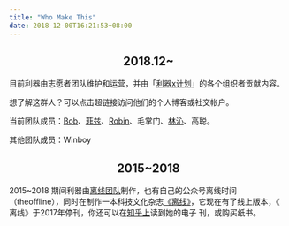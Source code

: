 ```yaml
---
title: "Who Make This"
date: 2018-12-00T16:21:53+08:00
---
```


<h2 style="text-align: center;"><strong>2018.12~</strong></h2>
目前利器由志愿者团队维护和运营，并由「<a href="https://liqi.io/x">利器x计划</a>」的各个组织者贡献内容。

想了解这群人？可以点击超链接访问他们的个人博客或社交帐户。

当前团队成员：<a href="https://twitter.com/fm100" target="_blank">Bob</a>、<a href="https://lisan.io/" target="_blank">菲兹</a>、<a href="https://dbarobin.com/" target="_blank">Robin</a>、毛掌门、<a href="https://twitter.com/Underwaternya" target="_blank">林沁</a>、高聪。

其他团队成员：Winboy
<h2 style="text-align: center;"><strong>2015~2018</strong></h2>
2015~2018 期间利器由<a href="https://weibo.com/theoffline" target="_blank">离线团队</a>制作，也有自己的公众号离线时间（theoffline），同时在制作一本科技文化杂志<a href="https://the-offline.com" target="_blank">《离线》</a>，它现在有了线上版本，《 离线》于2017年停刊，你还可以在<a href="https://www.zhihu.com/pub/specials/19550224" target="_blank">知乎上</a>读到她的电子 刊，或购买纸书。